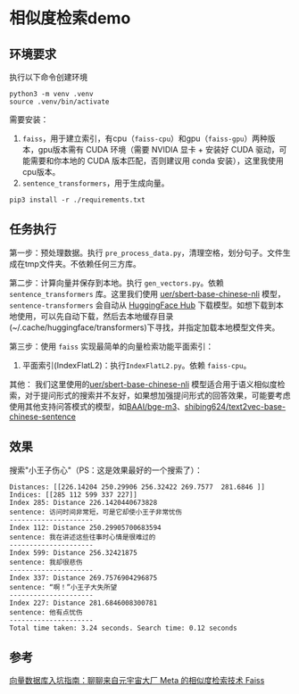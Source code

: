 
# 相似度检索demo

## 环境要求

执行以下命令创建环境

```shell
python3 -m venv .venv
source .venv/bin/activate
```

需要安装：
1. `faiss`，用于建立索引，有cpu（`faiss-cpu`）和gpu（`faiss-gpu`）两种版本，gpu版本需有 CUDA 环境（需要 NVIDIA 显卡 + 安装好 CUDA 驱动，可能需要和你本地的 CUDA 版本匹配，否则建议用 conda 安装），这里我使用cpu版本。
2. `sentence_transformers`，用于生成向量。

```shell
pip3 install -r ./requirements.txt 
```

## 任务执行

第一步：预处理数据。执行 `pre_process_data.py`，清理空格，划分句子。文件生成在tmp文件夹。不依赖任何三方库。

第二步：计算向量并保存到本地。执行 `gen_vectors.py`。依赖 `sentence_transformers` 库。这里我们使用 [uer/sbert-base-chinese-nli](https://huggingface.co/uer/sbert-base-chinese-nli) 模型，`sentence-transformers` 会自动从 [HuggingFace Hub](https://huggingface.co) 下载模型。如想下载到本地使用，可以先自动下载，然后去本地缓存目录(~/.cache/huggingface/transformers)下寻找，并指定加载本地模型文件夹。

第三步：使用 `faiss` 实现最简单的向量检索功能平面索引：
1. 平面索引(IndexFlatL2)：执行`IndexFlatL2.py`。依赖 `faiss-cpu`。

其他：
我们这里使用的[uer/sbert-base-chinese-nli](https://huggingface.co/uer/sbert-base-chinese-nli) 模型适合用于语义相似度检索，对于提问形式的搜索并不友好，如果想加强提问形式的回答效果，可能要考虑使用其他支持问答模式的模型，如[BAAI/bge-m3](https://huggingface.co/BAAI/bge-m3)、[shibing624/text2vec-base-chinese-sentence](https://huggingface.co/shibing624/text2vec-base-chinese-sentence)


## 效果
搜索"小王子伤心"（PS：这是效果最好的一个搜索了）：
```
Distances: [[226.14204 250.29906 256.32422 269.7577  281.6846 ]]
Indices: [[285 112 599 337 227]]
Index 285: Distance 226.1420440673828
sentence: 访问时间非常短，可是它却使小王子非常忧伤
---------------------
Index 112: Distance 250.29905700683594
sentence: 我在讲述这些往事时心情是很难过的
---------------------
Index 599: Distance 256.32421875
sentence: 我却很悲伤
---------------------
Index 337: Distance 269.7576904296875
sentence: “啊！”小王子大失所望
---------------------
Index 227: Distance 281.6846008300781
sentence: 他有点忧伤
---------------------
Total time taken: 3.24 seconds. Search time: 0.12 seconds
```

## 参考
[向量数据库入坑指南：聊聊来自元宇宙大厂 Meta 的相似度检索技术 Faiss](https://soulteary.com/2022/09/03/vector-database-guide-talk-about-the-similarity-retrieval-technology-from-metaverse-big-company-faiss.html)